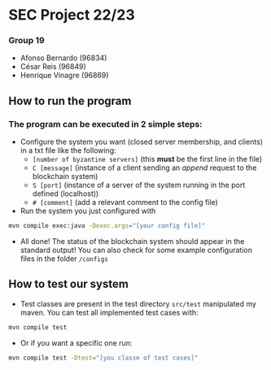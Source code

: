 # SEC Project 22/23
### Group 19
- Afonso Bernardo (96834)
- César Reis (96849)
- Henrique Vinagre (96869)

## **How to run the program**
### The program can be executed in 2 simple steps:
- Configure the system you want (closed server membership, and clients) in a txt file like the following:
    - `[number of byzantine servers]` (this **must** be the first line in the file)
    - `C [message]` (instance of a client sending an *append* request to the blockchain system)
    - `S [port]` (instance of a server of the system running in the port defined (localhost))
    - `# [comment]` (add a relevant comment to the config file)
- Run the system you just configured with
```bash
mvn compile exec:java -Dexec.args="[your config file]"
```
- All done! The status of the blockchain system should appear in the standard output! You can also check for some example configuration files in the folder `/configs`

## **How to test our system**
- Test classes are present in the test directory `src/test` manipulated my maven. You can test all implemented test cases with:
```bash
mvn compile test
```
- Or if you want a specific one run:
```bash
mvn compile test -Dtest="[you classe of test cases]"
```